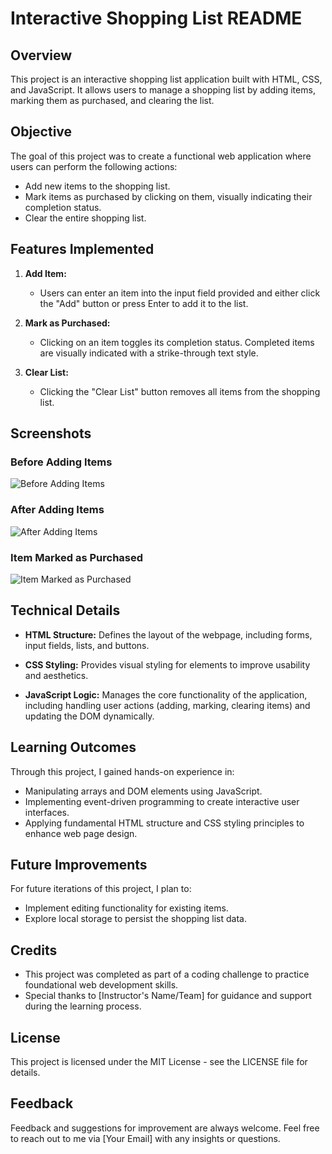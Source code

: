 # Interactive Shopping List README

## Overview

This project is an interactive shopping list application built with HTML, CSS, and JavaScript. It allows users to manage a shopping list by adding items, marking them as purchased, and clearing the list.

## Objective

The goal of this project was to create a functional web application where users can perform the following actions:
- Add new items to the shopping list.
- Mark items as purchased by clicking on them, visually indicating their completion status.
- Clear the entire shopping list.

## Features Implemented

1. **Add Item:**
   - Users can enter an item into the input field provided and either click the "Add" button or press Enter to add it to the list.
   
2. **Mark as Purchased:**
   - Clicking on an item toggles its completion status. Completed items are visually indicated with a strike-through text style.
   
3. **Clear List:**
   - Clicking the "Clear List" button removes all items from the shopping list.

## Screenshots

### Before Adding Items
![Before Adding Items](screenshots/Screenshot-1.png)

### After Adding Items
![After Adding Items](screenshots/Screenshot-2.png)

### Item Marked as Purchased
![Item Marked as Purchased](screenshots/Screenshot-3.png)

## Technical Details

- **HTML Structure:** Defines the layout of the webpage, including forms, input fields, lists, and buttons.
  
- **CSS Styling:** Provides visual styling for elements to improve usability and aesthetics.
  
- **JavaScript Logic:** Manages the core functionality of the application, including handling user actions (adding, marking, clearing items) and updating the DOM dynamically.

## Learning Outcomes

Through this project, I gained hands-on experience in:
- Manipulating arrays and DOM elements using JavaScript.
- Implementing event-driven programming to create interactive user interfaces.
- Applying fundamental HTML structure and CSS styling principles to enhance web page design.

## Future Improvements

For future iterations of this project, I plan to:
- Implement editing functionality for existing items.
- Explore local storage to persist the shopping list data.

## Credits

- This project was completed as part of a coding challenge to practice foundational web development skills.
- Special thanks to [Instructor's Name/Team] for guidance and support during the learning process.

## License

This project is licensed under the MIT License - see the LICENSE file for details.

## Feedback

Feedback and suggestions for improvement are always welcome. Feel free to reach out to me via [Your Email] with any insights or questions.
